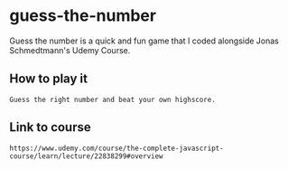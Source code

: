 # guess-the-number

Guess the number is a quick and fun game that I coded alongside Jonas Schmedtmann's Udemy Course.

## How to play it
``` Guess the right number and beat your own highscore. ```

## Link to course
```https://www.udemy.com/course/the-complete-javascript-course/learn/lecture/22838299#overview```
